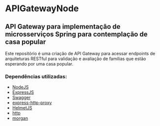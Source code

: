 # APIGatewayNode

## API Gateway para implementação de microsserviços Spring para contemplação de casa popular

Este repositório é uma criação de API Gateway para acessar endpoints de arquiteturas RESTful 
para validação e avaliação de famílias que estão esperando por uma casa popular.

### Dependências utilizadas:

- [NodeJS](https://nodejs.org/)
- [ExpressJS](https://expressjs.com/)
- [Swagger](https://swagger.io/)
- [express-http-proxy](https://github.com/villadora/express-http-proxy)
- [HelmetJS](https://helmetjs.github.io/)
- [http](https://github.com/npm/security-holder)
- [morgan](https://github.com/expressjs/morgan)
